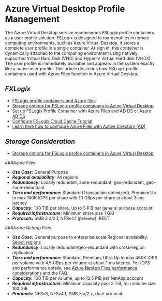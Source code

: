 # Azure Virtual Desktop Profile Management
The Azure Virtual Desktop service recommends FSLogix profile containers as a user profile solution. FSLogix is designed to roam profiles in remote computing environments, such as Azure Virtual Desktop. It stores a complete user profile in a single container. At sign in, this container is dynamically attached to the computing environment using natively supported Virtual Hard Disk (VHD) and Hyper-V Virtual Hard disk (VHDX). The user profile is immediately available and appears in the system exactly like a native user profile. This article describes how FSLogix profile containers used with Azure Files function in Azure Virtual Desktop. 

## *FXLogix*
- [FSLogix profile containers and Azure files](https://learn.microsoft.com/en-us/azure/virtual-desktop/fslogix-containers-azure-files)
- [Storage options for FSLogix profile containers in Azure Virtual Desktop](https://learn.microsoft.com/en-us/azure/virtual-desktop/store-fslogix-profile)
- [Set up FSLogix Profile Container with Azure Files and AD DS or Azure AD DS](https://learn.microsoft.com/en-us/azure/virtual-desktop/fslogix-profile-container-configure-azure-files-active-directory?tabs=adds)
- [Configure FSLogix Cloud Cache Tutorial](https://learn.microsoft.com/en-us/fslogix/configure-cloud-cache-tutorial)
- [Learn here how to configure Azure Files with Active Directory (AD)](https://www.christiaanbrinkhoff.com/2020/03/01/learn-here-how-to-configure-azure-files-with-active-directory-ad-authentication-for-fslogix-profile-container-and-msix-app-attach/)


## *Storage Consideration* 
- [Storage options for FSLogix profile containers in Azure Virtual Desktop](https://learn.microsoft.com/en-us/azure/virtual-desktop/store-fslogix-profile)

###_Azure Files_
- ***Use Case:*** General Purpose
- ***Regional availability:*** All regions
- ***Redundancy:*** Locally redundant, zone-redundant, geo-redundant, geo-zone-redundant
- ***Tiers and performance:*** Standard (Transaction optimized), Premium Up to max 100K IOPS per share with 10 GBps per share at about 3-ms latency
- ***Capacity:*** 100 TiB per share, Up to 5 PiB per general purpose account
- ***Required infrastructure:*** Minimum share size 1 GiB
- ***Protocols:*** SMB 3.0/2.1, NFSv4.1 (preview), REST

###_Azure Netapp Files_
- ***Use Case:*** General purpose to enterprise scale
Regional availability: [Select regions](https://azure.microsoft.com/explore/global-infrastructure/products-by-region/?products=netapp&regions=all&rar=true)
- ***Redundancy:*** Locally redundant/geo-redundant with cross-region replication
- ***Tiers and performance:*** Standard, Premium, Ultra Up to max 460K IOPS per volume with 4.5 GBps per volume at about 1 ms latency. For IOPS and performance details, see [Azure NetApp Files performance considerations](https://learn.microsoft.com/en-us/azure/azure-netapp-files/azure-netapp-files-performance-considerations) and the [FAQ](https://learn.microsoft.com/en-us/azure/azure-netapp-files/faq-performance#how-do-i-convert-throughput-based-service-levels-of-azure-netapp-files-to-iops).
- ***Capacity:*** 100 TiB per volume, up to 12.5 PiB per NetApp account
- ***Required infrastructure:*** Minimum capacity pool 2 TiB, min volume size 100 GiB
- ***Protocols:*** NFSv3, NFSv4.1, SMB 3.x/2.x, dual-protocol
